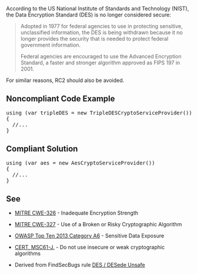 According to the US National Institute of Standards and Technology (NIST), the Data Encryption Standard (DES) is no longer considered secure:

> Adopted in 1977 for federal agencies to use in protecting sensitive, unclassified information, the DES is being withdrawn because it no longer
>   provides the security that is needed to protect federal government information.
> 
> Federal agencies are encouraged to use the Advanced Encryption Standard, a faster and stronger algorithm approved as FIPS 197 in 2001.

For similar reasons, RC2 should also be avoided.

## Noncompliant Code Example

<pre>
using (var tripleDES = new TripleDESCryptoServiceProvider()) //Noncompliant
{
  //...
}
</pre>

## Compliant Solution

<pre>
using (var aes = new AesCryptoServiceProvider())
{
  //...
}
</pre>

## See

*   [MITRE CWE-326](http://cwe.mitre.org/data/definitions/326.html) - Inadequate Encryption Strength
*   [MITRE CWE-327](http://cwe.mitre.org/data/definitions/327.html) - Use of a Broken or Risky Cryptographic Algorithm
*   [OWASP Top Ten 2013 Category A6](https://www.owasp.org/index.php/Top_10_2013-A6-Sensitive_Data_Exposure) - Sensitive Data Exposure

*   [CERT, MSC61-J.](https://www.securecoding.cert.org/confluence/x/VwAZAg) - Do not use insecure or weak cryptographic algorithms
*   Derived from FindSecBugs rule [DES / DESede Unsafe](http://h3xstream.github.io/find-sec-bugs/bugs.htm#DES_USAGE)